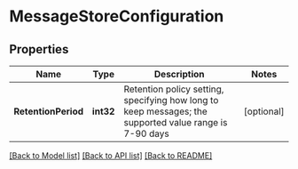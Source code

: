 # MessageStoreConfiguration

## Properties

Name | Type | Description | Notes
------------ | ------------- | ------------- | -------------
**RetentionPeriod** | **int32** | Retention policy setting, specifying how long to keep messages; the supported value range is 7-90 days | [optional] 

[[Back to Model list]](../README.md#documentation-for-models) [[Back to API list]](../README.md#documentation-for-api-endpoints) [[Back to README]](../README.md)


